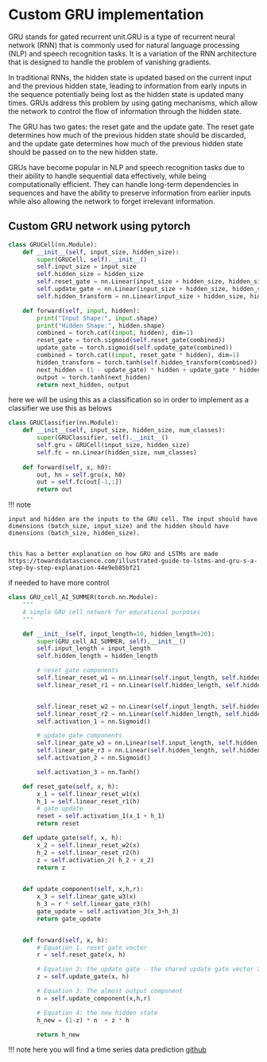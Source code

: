 # Custom GRU implementation 

GRU stands for gated recurrent unit.GRU is a type of recurrent neural network (RNN) that is commonly used for natural language processing (NLP) and speech recognition tasks. It is a variation of the RNN architecture that is designed to handle the problem of vanishing gradients.

In traditional RNNs, the hidden state is updated based on the current input and the previous hidden state, leading to information from early inputs in the sequence potentially being lost as the hidden state is updated many times. GRUs address this problem by using gating mechanisms, which allow the network to control the flow of information through the hidden state.

The GRU has two gates: the reset gate and the update gate. The reset gate determines how much of the previous hidden state should be discarded, and the update gate determines how much of the previous hidden state should be passed on to the new hidden state.

GRUs have become popular in NLP and speech recognition tasks due to their ability to handle sequential data effectively, while being computationally efficient. They can handle long-term dependencies in sequences and have the ability to preserve information from earlier inputs while also allowing the network to forget irrelevant information.

## Custom GRU network using pytorch 

```python 
class GRUCell(nn.Module):
    def __init__(self, input_size, hidden_size):
        super(GRUCell, self).__init__()
        self.input_size = input_size
        self.hidden_size = hidden_size
        self.reset_gate = nn.Linear(input_size + hidden_size, hidden_size)
        self.update_gate = nn.Linear(input_size + hidden_size, hidden_size)
        self.hidden_transform = nn.Linear(input_size + hidden_size, hidden_size)

    def forward(self, input, hidden):
        print("Input Shape:", input.shape)
        print("Hidden Shape:", hidden.shape)
        combined = torch.cat((input, hidden), dim=1)
        reset_gate = torch.sigmoid(self.reset_gate(combined))
        update_gate = torch.sigmoid(self.update_gate(combined))
        combined = torch.cat((input, reset_gate * hidden), dim=1)
        hidden_transform = torch.tanh(self.hidden_transform(combined))
        next_hidden = (1 - update_gate) * hidden + update_gate * hidden_transform
        output = torch.tanh(next_hidden)
        return next_hidden, output
```

here we will be using this as a classification so in order to implement as a classifier we use this as belows 

```python
class GRUClassifier(nn.Module):
    def __init__(self, input_size, hidden_size, num_classes):
        super(GRUClassifier, self).__init__()
        self.gru = GRUCell(input_size, hidden_size)
        self.fc = nn.Linear(hidden_size, num_classes)
        
    def forward(self, x, h0):
        out, hn = self.gru(x, h0)
        out = self.fc(out[-1,:])
        return out
```

!!! note

    input and hidden are the inputs to the GRU cell. The input should have dimensions (batch_size, input_size) and the hidden should have dimensions (batch_size, hidden_size).


    this has a better explanation on how GRU and LSTMs are made
    https://towardsdatascience.com/illustrated-guide-to-lstms-and-gru-s-a-step-by-step-explanation-44e9eb85bf21


if needed to have more control 

```python 
class GRU_cell_AI_SUMMER(torch.nn.Module):
    """
    A simple GRU cell network for educational purposes
    """

    def __init__(self, input_length=10, hidden_length=20):
        super(GRU_cell_AI_SUMMER, self).__init__()
        self.input_length = input_length
        self.hidden_length = hidden_length

        # reset gate components
        self.linear_reset_w1 = nn.Linear(self.input_length, self.hidden_length, bias=True)
        self.linear_reset_r1 = nn.Linear(self.hidden_length, self.hidden_length, bias=True)


        self.linear_reset_w2 = nn.Linear(self.input_length, self.hidden_length, bias=True)
        self.linear_reset_r2 = nn.Linear(self.hidden_length, self.hidden_length, bias=True)
        self.activation_1 = nn.Sigmoid()

        # update gate components
        self.linear_gate_w3 = nn.Linear(self.input_length, self.hidden_length, bias=True)
        self.linear_gate_r3 = nn.Linear(self.hidden_length, self.hidden_length, bias=True)
        self.activation_2 = nn.Sigmoid()

        self.activation_3 = nn.Tanh()

    def reset_gate(self, x, h):
        x_1 = self.linear_reset_w1(x)
        h_1 = self.linear_reset_r1(h)
        # gate update
        reset = self.activation_1(x_1 + h_1)
        return reset

    def update_gate(self, x, h):
        x_2 = self.linear_reset_w2(x)
        h_2 = self.linear_reset_r2(h)
        z = self.activation_2( h_2 + x_2)
        return z

    
    def update_component(self, x,h,r):
        x_3 = self.linear_gate_w3(x)
        h_3 = r * self.linear_gate_r3(h) 
        gate_update = self.activation_3(x_3+h_3)
        return gate_update


    def forward(self, x, h):
        # Equation 1. reset gate vector
        r = self.reset_gate(x, h)

        # Equation 2: the update gate - the shared update gate vector z
        z = self.update_gate(x, h)

        # Equation 3: The almost output component
        n = self.update_component(x,h,r)

        # Equation 4: the new hidden state
        h_new = (1-z) * n  + z * h

        return h_new
```

!!! note 
    here you will find a time series data prediction [github](https://github.com/The-AI-Summer/RNN_tutorial/blob/master/notebooks/custom_LSTM_RNN_AI_summer_experiment.ipynb)
    <!-- https://github.com/The-AI-Summer/RNN_tutorial/blob/master/notebooks/custom_LSTM_RNN_AI_summer_experiment.ipynb -->